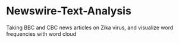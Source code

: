 # Newswire-Text-Analysis

Taking BBC and CBC news articles on Zika virus, and visualize word frequencies with word cloud
